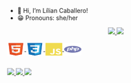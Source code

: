 - 👋 Hi, I’m Lílian Caballero! 
- 😁 Pronouns: she/her

<div align="center">
  <a href="https://github.com/lilian-caballero">
  <img height="180em" src="https://github-readme-stats.vercel.app/api?username=lilian-caballero&show_icons=true&theme=merko&include_all_commits=true&count_private=true"/>
  <img height="180em" src="https://github-readme-stats.vercel.app/api/top-langs/?username=lilian-caballero&layout=compact&langs_count=7&theme=merko"/>
</div>
<div style="display: inline_block"><br>
  <img align="center" alt="Lilian-HTML" height="30" width="40" src="https://raw.githubusercontent.com/devicons/devicon/master/icons/html5/html5-original.svg">
  <img align="center" alt="Lilian-CSS" height="30" width="40" src="https://raw.githubusercontent.com/devicons/devicon/master/icons/css3/css3-original.svg">
  <img align="center" alt="Lilian-Js" height="30" width="40" src="https://raw.githubusercontent.com/devicons/devicon/master/icons/javascript/javascript-plain.svg">
  <img align="center" alt="Lilian-Php" height="30" width="40" src="https://raw.githubusercontent.com/devicons/devicon/master/icons/php/php-plain.svg">
</div>

##
  
<div> 
  <a href = "mailto:lilian.pereira1620@gmail.com" target="_blank">
    <img src="https://img.shields.io/badge/-Gmail-%23333?style=for-the-badge&logo=gmail&logoColor=white" target="_blank">
  </a>
  <a href="https://www.linkedin.com/in/lilian-caballero/" target="_blank">
    <img src="https://img.shields.io/badge/-LinkedIn-%230077B5?style=for-the-badge&logo=linkedin&logoColor=white" target="_blank">
  </a> 
  <a href="tel:+55017981665739">
    <img src="https://img.shields.io/badge/WhatsApp-25D366?style=for-the-badge&logo=whatsapp&logoColor=white">
  </a>
</div>
